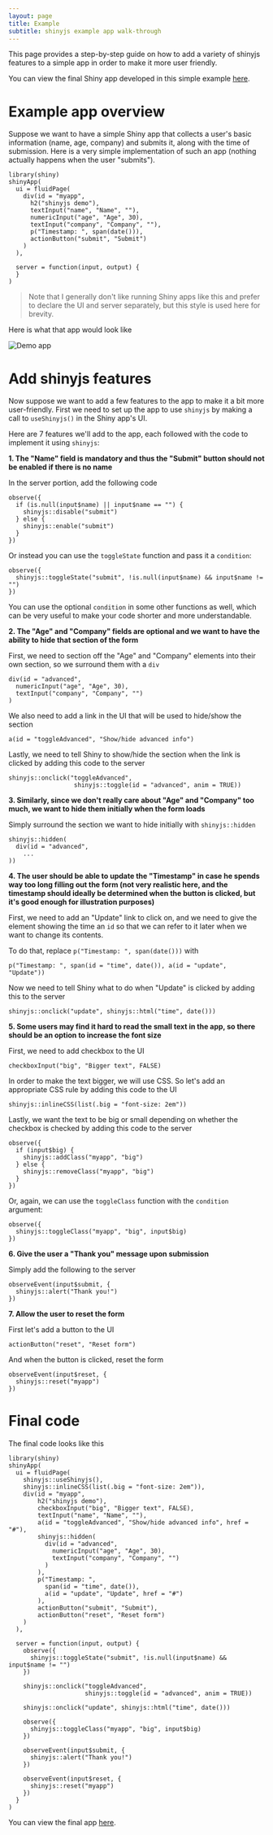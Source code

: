 ```yaml
---
layout: page
title: Example
subtitle: shinyjs example app walk-through
---
```


This page provides a step-by-step guide on how to add a variety of shinyjs features to a simple app in order to make it more user friendly.

You can view the final Shiny app developed in this simple example
[here](https://daattali.com/shiny/shinyjs-basic/).

# Example app overview

Suppose we want to have a simple Shiny app that collects a user's basic
information (name, age, company) and submits it, along with the time of
submission.  Here is a very simple implementation of such an app (nothing
actually happens when the user "submits").

```
library(shiny)
shinyApp(
  ui = fluidPage(
    div(id = "myapp",
      h2("shinyjs demo"),
      textInput("name", "Name", ""),
      numericInput("age", "Age", 30),
      textInput("company", "Company", ""),
      p("Timestamp: ", span(date())),
      actionButton("submit", "Submit")
    )
  ),
  
  server = function(input, output) {
  }
)
```

> Note that I generally don't like running Shiny apps like this and prefer to
declare the UI and server separately, but this style is used here for brevity.

Here is what that app would look like

![Demo app](https://raw.githubusercontent.com/daattali/shinyjs/master/inst/img/demo-basic-v1.png)

# Add shinyjs features

Now suppose we want to add a few features to the app to make it a bit more
user-friendly.  First we need to set up the app to use `shinyjs` by making a call to `useShinyjs()` in the Shiny app's UI.

Here are 7 features we'll add to the app, each followed with the code to
implement it using `shinyjs`:

**1. The "Name" field is mandatory and thus the "Submit" button should not be
enabled if there is no name**

In the server portion, add the following code

```
observe({
  if (is.null(input$name) || input$name == "") {
    shinyjs::disable("submit")
  } else {
    shinyjs::enable("submit")
  }
})
```

Or instead you can use the `toggleState` function and pass it a `condition`:

```
observe({
  shinyjs::toggleState("submit", !is.null(input$name) && input$name != "")
})
```

You can use the optional `condition` in some other functions as well, which
can be very useful to make your code shorter and more understandable.

**2. The "Age" and "Company" fields are optional and we want to have the ability
to hide that section of the form**

First, we need to section off the "Age" and "Company" elements into their own
section, so we surround them with a `div`

```
div(id = "advanced",
  numericInput("age", "Age", 30),
  textInput("company", "Company", "")
)
```

We also need to add a link in the UI that will be used to hide/show the section  

```
a(id = "toggleAdvanced", "Show/hide advanced info")
```

Lastly, we need to tell Shiny to show/hide the section when the link is clicked
by adding this code to the server

```
shinyjs::onclick("toggleAdvanced",
                  shinyjs::toggle(id = "advanced", anim = TRUE))
```

**3. Similarly, since we don't really care about "Age" and "Company" too much, we
want to hide them initially when the form loads**

Simply surround the section we want to hide initially with `shinyjs::hidden`

```
shinyjs::hidden(
  div(id = "advanced",
    ...
))
```

**4. The user should be able to update the "Timestamp" in case he spends way too
long filling out the form (not very realistic here, and the timestamp should
ideally be determined when the button is clicked, but it's good enough for
illustration purposes)**

First, we need to add an "Update" link to click on, and we need to give the
element showing the time an `id` so that we can refer to it later when we
want to change its contents.

To do that, replace `p("Timestamp: ", span(date()))` with  

```
p("Timestamp: ", span(id = "time", date()), a(id = "update", "Update"))
```

Now we need to tell Shiny what to do when "Update" is clicked by adding this
to the server

```
shinyjs::onclick("update", shinyjs::html("time", date()))
```

**5. Some users may find it hard to read the small text in the app, so there should
be an option to increase the font size**

First, we need to add checkbox to the UI

```
checkboxInput("big", "Bigger text", FALSE)
```

In order to make the text bigger, we will use CSS.  So let's add an appropriate
CSS rule by adding this code to the UI

```
shinyjs::inlineCSS(list(.big = "font-size: 2em"))
```

Lastly, we want the text to be big or small depending on whether the checkbox
is checked by adding this code to the server

```
observe({
  if (input$big) {
    shinyjs::addClass("myapp", "big")
  } else {
    shinyjs::removeClass("myapp", "big")
  }
})
```

Or, again, we can use the `toggleClass` function with the `condition` argument:

```
observe({
  shinyjs::toggleClass("myapp", "big", input$big)
})
```

**6. Give the user a "Thank you" message upon submission**

Simply add the following to the server

```
observeEvent(input$submit, {
  shinyjs::alert("Thank you!")
})
```

**7. Allow the user to reset the form**

First let's add a button to the UI

```
actionButton("reset", "Reset form")
```

And when the button is clicked, reset the form

```
observeEvent(input$reset, {
  shinyjs::reset("myapp")
})
```

# Final code

The final code looks like this

```
library(shiny)
shinyApp(
  ui = fluidPage(
    shinyjs::useShinyjs(),
    shinyjs::inlineCSS(list(.big = "font-size: 2em")),
    div(id = "myapp",
        h2("shinyjs demo"),
        checkboxInput("big", "Bigger text", FALSE),
        textInput("name", "Name", ""),
        a(id = "toggleAdvanced", "Show/hide advanced info", href = "#"),
        shinyjs::hidden(
          div(id = "advanced",
            numericInput("age", "Age", 30),
            textInput("company", "Company", "")
          )
        ),
        p("Timestamp: ",
          span(id = "time", date()),
          a(id = "update", "Update", href = "#")
        ),
        actionButton("submit", "Submit"),
        actionButton("reset", "Reset form")
    )
  ),
  
  server = function(input, output) {
    observe({
      shinyjs::toggleState("submit", !is.null(input$name) && input$name != "")
    })
    
    shinyjs::onclick("toggleAdvanced",
                     shinyjs::toggle(id = "advanced", anim = TRUE))    
    
    shinyjs::onclick("update", shinyjs::html("time", date()))
    
    observe({
      shinyjs::toggleClass("myapp", "big", input$big)
    })
    
    observeEvent(input$submit, {
      shinyjs::alert("Thank you!")
    })
    
    observeEvent(input$reset, {
      shinyjs::reset("myapp")
    })    
  }
)
```

You can view the final app [here](https://daattali.com/shiny/shinyjs-basic/).